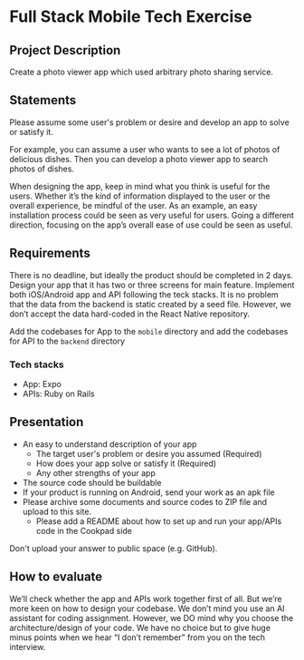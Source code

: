 # Full Stack Mobile Tech Exercise
## Project Description
Create a photo viewer app which used arbitrary photo sharing service.

## Statements
Please assume some user's problem or desire and develop an app to solve or satisfy it.

For example, you can assume a user who wants to see a lot of photos of delicious dishes. Then you can develop a photo viewer app to search photos of dishes.

When designing the app, keep in mind what you think is useful for the users. Whether it’s the kind of information displayed to the user or the overall experience, be mindful of the user. As an example, an easy installation process could be seen as very useful for users. Going a different direction, focusing on the app’s overall ease of use could be seen as useful.

## Requirements
There is no deadline, but ideally the product should be completed in 2 days. Design your app that it has two or three screens for main feature. Implement both iOS/Android app and API following the teck stacks. It is no problem that the data from the backend is static created by a seed file. However, we don’t accept the data hard-coded in the React Native repository.

Add the codebases for App to the `mobile` directory and add the codebases for API to the `backend` directory

### Tech stacks
- App: Expo
- APIs: Ruby on Rails

## Presentation
- An easy to understand description of your app
  - The target user's problem or desire you assumed (Required)
  - How does your app solve or satisfy it (Required)
  - Any other strengths of your app
- The source code should be buildable
- If your product is running on Android, send your work as an apk file
- Please archive some documents and source codes to ZIP file and upload to this site.
  - Please add a README about how to set up and run your app/APIs code  in the Cookpad side

Don't upload your answer to public space (e.g. GitHub).

## How to evaluate
We’ll check whether the app and APIs work together first of all. But we’re more keen on how to design your codebase. We don’t mind you use an AI assistant for coding assignment. However, we DO mind why you choose the architecture/design of your code. We have no choice but to give huge minus points when we hear “I don’t remember” from you on the tech interview.


